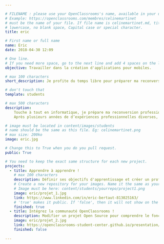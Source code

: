 ```yaml
---

# FILENAME : please use your OpenClassrooms's name, available in your url.
# Example: https://openclassrooms.com/membres/celinemartinet
# must be the name of your file. If file name is celinemartinet.md, title is celinemartinet.
# lowercase, no blank space, Capital case or special character.
title: eric

# First name or full name
name: Eric
date: 2018-04-30 12:09

# One line.
# If you need more space, go to the next line and add 4 spaces on the left, as in 'description'.
objective: Travailler dans la création d'applications pour mobiles.

# max 100 characters
short_description: Je profite du temps libre pour préparer ma reconversion professionnelle.

# don't touch that
template: students

# max 500 characters
description:
    Touche à tout en informatique, je prépare ma reconversion professionnelle.
    Après plusieurs années de d’expériences professionnelles diverses,  je souhaite faire d’une de mes passions mon métier.

# image must be located in content/images/students
# name should be the same as this file. Eg: celinemartinet.png
# max size: 200ko
image: eric.jpg

# Change this to True when you do you pull request.
public: True

# You need to keep the exact same structure for each new project.
projects:
  - title: Apprendre à apprendre !
    # max 100 characters
    description: Définir ses objectifs d'apprentissage et créer un profile linkedin
    # Create a new repository for your images. Name it the same as your nickname and profile picture.
    # Image must be here: content/students/yourrepo/project1.png
    image: eric/projet_1.jpg
    link: https://www.linkedin.com/in/eric-bertaut-813025163/
    # 'true' makes it public. If 'false', then it will not show on the website.
    finished: true
  - title: Intégrez la communauté OpenClassrooms !
    description: Modifier un projet Open Source pour comprendre le fonctionnement de Git, de Github et des pull requests.
    image: eric/projet_2.jpg
    link: https://openclassrooms-student-center.github.io/presentation/students/eric.html
    finished: false
  
---
```


